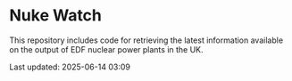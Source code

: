 # Nuke Watch

This repository includes code for retrieving the latest information available on the output of EDF nuclear power plants in the UK.

Last updated: 2025-06-14 03:09